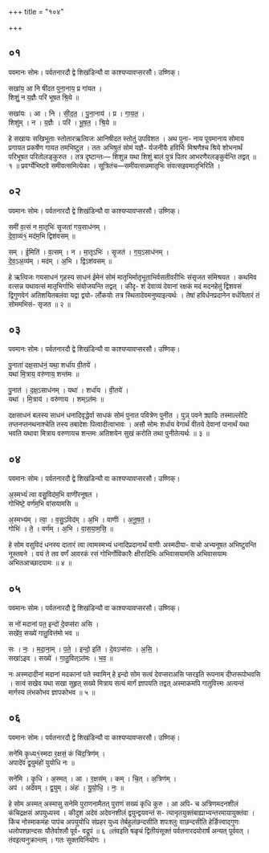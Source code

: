 +++
title = "१०४"

+++


## ०१
पवमानः सोमः। पर्वतनारदौ द्वे शिखंडिन्यौ वा काश्यप्यावप्सरसौ। उष्णिक्।

सखा॑य॒ आ नि षी॑दत पुना॒नाय॒ प्र गा॑यत ।  
शिशुं॒ न य॒ज्ञैः परि॑ भूषत श्रि॒ये ॥

सखा॑यः । आ । नि । सी॒द॒त॒ । पु॒ना॒नाय॑ । प्र । गा॒य॒त॒ ।  
शिशु॑म् । न । य॒ज्ञैः । परि॑ । भू॒ष॒त॒ । श्रि॒ये ॥

हे सखायः सखिभूताः स्तोतारऋत्विजः आनिषीदत स्तोतुं उपविशत । अथ पुना- नाय पूयमानाय सोमाय प्रगायत प्रकर्षेण गायत तमभिष्टुत । ततः अभिषुतं सोमं यज्ञै- र्यजनीयैः हविर्भिः मिश्रणैश्च श्रिये शोभनार्थं परिभूषत परितोलङ्कुरुत । तत्र दृष्टान्तः— शिशुन्न यथा शिशुं बालं पुत्रं पितर आभरणैरलङ्कुर्वन्ति तद्वत् ॥ १ ॥ प्रवर्ग्येभिष्टवे समीवत्समित्येका । सूत्रितंच—समीवत्सन्नमातृभिः संवत्सइवमातृभिरिति ।

## ०२
पवमानः सोमः। पर्वतनारदौ द्वे शिखंडिन्यौ वा काश्यप्यावप्सरसौ। उष्णिक्।

समी॑ व॒त्सं न मा॒तृभिः॑ सृ॒जता॑ गय॒साध॑नम् ।  
दे॒वा॒व्यं१॒॑ मद॑म॒भि द्विश॑वसम् ॥

सम् । ई॒मिति॑ । व॒त्सम् । न । मा॒तृऽभिः॑ । सृ॒जत॑ । ग॒य॒ऽसाध॑नम् ।  
दे॒व॒ऽअ॒व्य॑म् । मद॑म् । अ॒भि । द्विऽश॑वसम् ॥

हे ऋत्विजः गयसाधनं गृहस्य साधनं ईमेनं सोमं मातृभिर्मातृभूताभिर्वसतीवरीभिः संसृजत संमिश्रयत । कथमिव वत्सन्न यथावत्सं मातृभिर्गाभिः संयोजयन्ति तद्वत् । कीदृ- शं देवाव्यं देवानां रक्षकं मदं मदनहेतुं द्विशवसं द्विगुणवेगं अतिशयितबलंवा यद्वा द्वयो- र्लोकयोः तत्र स्थितादेवमनुष्याइत्यर्थः । तेषां हविर्धनप्रदानेन वर्धयितारं तं सोममभिसं- सृजत ॥ २ ॥

## ०३
पवमानः सोमः। पर्वतनारदौ द्वे शिखंडिन्यौ वा काश्यप्यावप्सरसौ। उष्णिक्।

पु॒नाता॑ दक्ष॒साध॑नं॒ यथा॒ शर्धा॑य वी॒तये॑ ।  
यथा॑ मि॒त्राय॒ वरु॑णाय॒ शन्त॑मः ॥

पु॒नात॑ । द॒क्ष॒ऽसाध॑नम् । यथा॑ । शर्धा॑य । वी॒तये॑ ।  
यथा॑ । मि॒त्राय॑ । वरु॑णाय । शम्ऽत॑मः ॥

दक्षसाधनं बलस्य साधनं धनादिवृद्धेर्वा साधकं सोमं पुनात पवित्रेण पुनीत । पुञ् पवने क्र्यादिः तस्माल्लोटि तप्तनप्तनथनाश्चेति तस्य तबादेशः पित्वादीत्वाभावः । असौ सोमः शर्धाय वेगार्थं वीतये देवानां पानार्थं यथा भवति यथावा मित्राय वरुणायच शन्तमः अतिशयेन सुखं करोति तथा पुनीतेत्यर्थः ॥ ३ ॥

## ०४
पवमानः सोमः। पर्वतनारदौ द्वे शिखंडिन्यौ वा काश्यप्यावप्सरसौ। उष्णिक्।

अ॒स्मभ्यं॑ त्वा वसु॒विद॑म॒भि वाणी॑रनूषत ।  
गोभि॑ष्टे॒ वर्ण॑म॒भि वा॑सयामसि ॥

अ॒स्मभ्य॑म् । त्वा॒ । व॒सु॒ऽविद॑म् । अ॒भि । वाणीः॑ । अ॒नू॒ष॒त॒ ।  
गोभिः॑ । ते॒ । वर्ण॑म् । अ॒भि । वा॒स॒या॒म॒सि॒ ॥

हे सोम वसुविदं धनस्य दातारं त्वा त्वामस्मभ्यं धनादिप्रदानार्थं वाणीः अस्मदीया- वाचो अभ्यनूषत अभिष्टुवन्ति नूस्तवने । वयं ते तव वर्णं आवरकं रसं गोभिर्गोविकारैः क्षीरादिभिः अभिवासयामसि अभिवासयामः अभितआच्छादयामः ॥ ४ ॥

## ०५
पवमानः सोमः। पर्वतनारदौ द्वे शिखंडिन्यौ वा काश्यप्यावप्सरसौ। उष्णिक्।

स नो॑ मदानां पत॒ इन्दो॑ दे॒वप्स॑रा असि ।  
सखे॑व॒ सख्ये॑ गातु॒वित्त॑मो भव ॥

सः । नः॒ । म॒दा॒ना॒म् । प॒ते॒ । इन्दो॒ इति॑ । दे॒वऽप्स॑राः । अ॒सि॒ ।  
सखा॑ऽइव । सख्ये॑ । गा॒तु॒वित्ऽत॑मः । भ॒व॒ ॥

नः अस्मदादीनां मदानां मदकानां पते स्वामिन् हे इन्दो सोम सत्वं देवप्सराअसि प्सरइति रूपनाम दीप्तरूपोभवसि । सत्वं सखेव यथा सखा सुहृत् सख्ये मित्राय सत्यं मार्गं ज्ञापयति तद्वत् अस्माकमपि गातुवित्त्मः अत्यन्तं मार्गस्य लंभकोभव ज्ञापकोभव ॥ ५ ॥

## ०६
पवमानः सोमः। पर्वतनारदौ द्वे शिखंडिन्यौ वा काश्यप्यावप्सरसौ। उष्णिक्।

सने॑मि कृ॒ध्य१॒॑स्मदा र॒क्षसं॒ कं चि॑द॒त्रिण॑म् ।  
अपादे॑वं द्व॒युमंहो॑ युयोधि नः ॥

सने॑मि । कृ॒धि । अ॒स्मत् । आ । र॒क्षस॑म् । कम् । चि॒त् । अ॒त्रिण॑म् ।  
अप॑ । अदे॑वम् । द्व॒युम् । अंहः॑ । यु॒यो॒धि॒ । नः॒ ॥

हे सोम अस्मत् अस्मासु सनेमि पुराणनामैतत् पुराणं सख्यं कृधि कुरु । आ अपि- च अत्रिणमदनशीलं कंचिद्रक्षसं अपयुध्यस्व । कीदुशं अदेवं अदेवनशीलं द्वयुन्द्वयवन्तं स- त्यानृतयुक्तंबाह्याभ्यन्तरमायायुक्तंवा । किंच नोस्माकमंहः पापंच अपयुयोधि संप्रहर युध्य तेर्बहुलंछन्दसीति शपःश्लुः वाछन्दसीति हेर्ङित्त्वाद्गुणः धलोपश्छान्दसः यौतेर्वाश्लौ पूर्व- वद्रूपं ॥ ६ ॥तंवइति षळृचं द्वितीयंसूक्तं पर्वतनारदयोरार्षं अन्यत् पूर्ववत् । तंवइत्यनुक्रान्तम् । गतः सूक्तविनियोगः ।